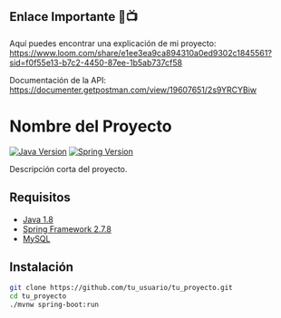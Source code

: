 ## Enlace Importante 🚀📺
Aquí puedes encontrar una explicación de mi proyecto:
https://www.loom.com/share/e1ee3ea9ca894310a0ed9302c1845561?sid=f0f55e13-b7c2-4450-87ee-1b5ab737cf58

Documentación de la API:
https://documenter.getpostman.com/view/19607651/2s9YRCYBiw



# Nombre del Proyecto

[![Java Version](https://img.shields.io/badge/Java-1.8-blue.svg)](https://www.oracle.com/java/)
[![Spring Version](https://img.shields.io/badge/Spring-2.7.8-green.svg)](https://spring.io/projects/spring-framework)

Descripción corta del proyecto.

## Requisitos

- [Java 1.8](https://www.oracle.com/java/)
- [Spring Framework 2.7.8](https://spring.io/projects/spring-framework)
- [MySQL](https://www.mysql.com/)

## Instalación

```bash
git clone https://github.com/tu_usuario/tu_proyecto.git
cd tu_proyecto
./mvnw spring-boot:run
